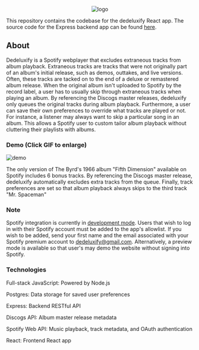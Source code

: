 <div align="center">

![logo](https://github.com/dtaylor6/dedeluxify/assets/57015811/22a23ecc-71b2-4545-8af1-a4ad6b9ea744)

</div>

This repository contains the codebase for the dedeluxify React app. The source code for the Express backend app can be found [here](https://github.com/dtaylor6/dedeluxify-backend).

## About

Dedeluxify is a Spotify webplayer that excludes extraneous tracks from album playback. Extraneous tracks are tracks that were not originally part of an album's initial release, such as demos, outtakes, and live versions. Often, these tracks are tacked on to the end of a deluxe or remastered album release. When the original album isn't uploaded to Spotify by the record label, a user has to usually skip through extraneous tracks when playing an album. By referencing the Discogs master releases, dedeluxify only queues the original tracks during album playback. Furthermore, a user can save their own preferences to override what tracks are played or not. For instance, a listener may always want to skip a particular song in an album. This allows a Spotify user to custom tailor album playback without cluttering their playlists with albums. 

### Demo (Click GIF to enlarge)

![demo](https://github.com/dtaylor6/dedeluxify/assets/57015811/ec2e8740-0aaa-4b75-a3ab-91bb361b3856)

The only version of The Byrd's 1966 album "Fifth Dimension" available on Spotify includes 6 bonus tracks. By referencing the Discogs master release, dedeluxify automatically excludes extra tracks from the queue. Finally, track preferences are set so that album playback always skips to the third track "Mr. Spaceman"

### Note

Spotify integration is currently in [development mode](https://developer.spotify.com/documentation/web-api/concepts/quota-modes). Users that wish to log in with their Spotify account must be added to the app's allowlist. If you wish to be added, send your first name and the email associated with your Spotify premium account to dedeluxify@gmail.com. Alternatively, a preview mode is available so that user's may demo the website without signing into Spotify.

### Technologies

Full-stack JavaScript: Powered by Node.js

Postgres: Data storage for saved user preferences

Express: Backend RESTful API

Discogs API: Album master release metadata

Spotify Web API: Music playback, track metadata, and OAuth authentication

React: Frontend React app
